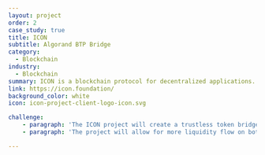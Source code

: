 ```yaml
---
layout: project
order: 2
case_study: true
title: ICON
subtitle: Algorand BTP Bridge
category:
  - Blockchain
industry:
  - Blockchain
summary: ICON is a blockchain protocol for decentralized applications.
link: https://icon.foundation/
background_color: white
icon: icon-project-client-logo-icon.svg

challenge:
    - paragraph: 'The ICON project will create a trustless token bridge between the Icon and Algorand blockchains to enable their integration and bi-directional liquidity flows.'
    - paragraph: 'The project will allow for more liquidity flow on both sides and safer opportunities to move assets across the expanding Icon DeFi ecosystem.'

---
```


